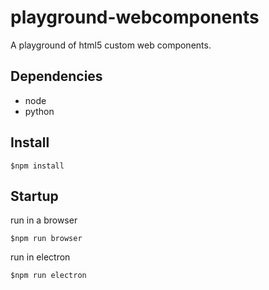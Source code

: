 # playground-webcomponents
A playground of html5 custom web components.

## Dependencies

* node
* python

## Install
```
$npm install
```

## Startup
run in a browser
```
$npm run browser
```
run in electron
```
$npm run electron
```


